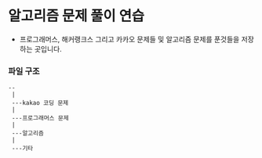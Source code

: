 # 알고리즘 문제 풀이 연습

- 프로그래머스, 해커랭크스 그리고 카카오 문제들 및 알고리즘 문제를 푼것들을 저장하는 곳입니다.

### 파일 구조

```
--
 |
 ---kakao 코딩 문제
 |
 ---프로그래머스 문제
 |
 ---알고리즘
 |
 ---기타
```
